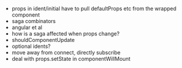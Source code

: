 
- props in ident/initial have to pull defaultProps etc from the wrapped component
- saga combinators
- angular et al
- how is a saga affected when props change?
- shouldComponentUpdate
- optional idents?
- move away from connect, directly subscribe
- deal with props.setState in componentWillMount
